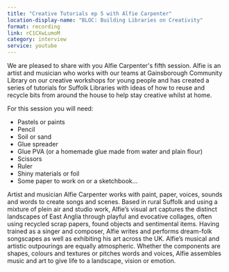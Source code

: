 ```yaml
---
title: "Creative Tutorials ep 5 with Alfie Carpenter"
location-display-name: "BLOC: Building Libraries on Creativity"
format: recording
link: rC1CXwLumoM
category: interview
service: youtube
---
```


We are pleased to share with you Alfie Carpenter's fifth session. Alfie is an artist and musician who works with our teams at Gainsborough Community Library on our creative workshops for young people and has created a series of tutorials for Suffolk Libraries with ideas of how to reuse and recycle bits from around the house to help stay creative whilst at home.

For this session you will need:

- Pastels or paints
- Pencil
- Soil or sand  
- Glue spreader
- Glue PVA (or a homemade glue made from water and plain flour)
- Scissors
- Ruler
- Shiny materials or foil
- Some paper to work on or a sketchbook...

Artist and musician Alfie Carpenter works with paint, paper, voices, sounds and words to create songs and scenes. Based in rural Suffolk and using a mixture of plein air and studio work, Alfie’s visual art captures the distinct landscapes of East Anglia through playful and evocative collages, often using recycled scrap papers, found objects and sentimental items.  Having trained as a singer and composer, Alfie writes and performs dream-folk songscapes as well as exhibiting his art across the UK. Alfie’s musical and artistic outpourings are equally atmospheric. Whether the components are shapes, colours and textures or pitches words and voices, Alfie assembles music and art to give life to a landscape, vision or emotion.
